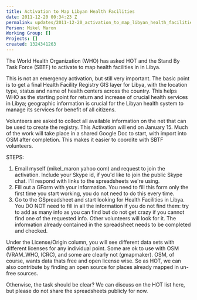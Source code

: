 ```yaml
---
title: Activation to Map Libyan Health Facilities
date: 2011-12-20 00:34:23 Z
permalink: updates/2011-12-20_activation_to_map_libyan_health_facilities
Person: Mikel Maron
Working Group: []
Projects: []
created: 1324341263
---
```


<p>The World Health Organization (WHO) has asked HOT and the Stand By Task Force (SBTF) to activate to map health facilities in in Libya.</p><p>This is not an emergency activation, but still very important. The basic point is to get a final Health Facility Registry GIS layer for Libya, with the location type, status and name of health centers across the country. This helps WHO as the starting point for return and increase of crucial health services in Libya; geographic information is crucial for the Libyan health system to manage its services for benefit of all citizens.</p><p>Volunteers are asked to collect all available information on the net that can be used to create the registry. This Activation will end on January 15. Much of the work will take place in a shared Google Doc to start, with import into OSM after completion. This makes it easier to coordite with SBTF volunteers.</p><p>STEPS:</p><ol><li>Email myself (mikel_maron yahoo com) and request to join the activation. Include your Skype id, if you'd like to join the public Skype chat. I'll respond with links to the spreadsheets we're using.</li><li>Fill out a GForm with your information. You need to fill this form only the first time you start working, you do not need to do this every time.</li><li>Go to the GSpreadsheet and start looking for Health Facilities in Libya. You DO NOT need to fill in all the information if you do not find them: try to add as many info as you can find but do not get crazy if you cannot find one of the requested info. Other volunteers will look for it. The information already contained in the spreadsheet needs to be completed and checked.</li></ol><p>Under the License/Origin column, you will see different data sets with different licenses for any individual point. Some are ok to use with OSM (VRAM_WHO, ICRC), and some are clearly not (gmapmaker). OSM, of course, wants data thats free and open license wise. So as HOT, we can also contribute by finding an open source for places already mapped in un-free sources.</p><p>Otherwise, the task should be clear? We can discuss on the HOT list here, but please do not share the spreadsheets publicly for now.</p>

